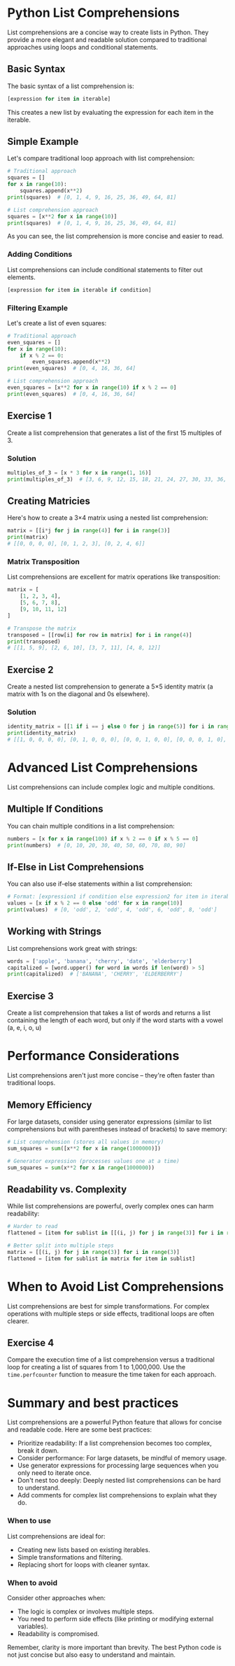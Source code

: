 # Python List Comprehensions
List comprehensions are a concise way to create lists in Python. They provide a more elegant and readable solution compared to traditional approaches using loops and conditional statements.
## Basic Syntax
The basic syntax of a list comprehension is:
```python
[expression for item in iterable]
```

This creates a new list by evaluating the expression for each item in the iterable.

## Simple Example
Let's compare traditional loop approach with list comprehension:

```python
# Traditional approach
squares = []
for x in range(10):
    squares.append(x**2)
print(squares)  # [0, 1, 4, 9, 16, 25, 36, 49, 64, 81]

# List comprehension approach
squares = [x**2 for x in range(10)]
print(squares)  # [0, 1, 4, 9, 16, 25, 36, 49, 64, 81]
```
As you can see, the list comprehension is more concise and easier to read.

### Adding Conditions
List comprehensions can include conditional statements to filter out elements.

```python
[expression for item in iterable if condition]
```
### Filtering Example
Let's create a list of even squares:


```python
# Traditional approach
even_squares = []
for x in range(10):
    if x % 2 == 0:
        even_squares.append(x**2)
print(even_squares)  # [0, 4, 16, 36, 64]

# List comprehension approach
even_squares = [x**2 for x in range(10) if x % 2 == 0]
print(even_squares)  # [0, 4, 16, 36, 64]
```

## Exercise 1
Create a list comprehension that generates a list of the first 15 multiples of 3.

### Solution
```python
multiples_of_3 = [x * 3 for x in range(1, 16)]
print(multiples_of_3)  # [3, 6, 9, 12, 15, 18, 21, 24, 27, 30, 33, 36, 39, 42, 45]
```

## Creating Matricies
Here's how to create a 3×4 matrix using a nested list comprehension:

```python
matrix = [[i*j for j in range(4)] for i in range(3)]
print(matrix)
# [[0, 0, 0, 0], [0, 1, 2, 3], [0, 2, 4, 6]]
```

### Matrix Transposition
List comprehensions are excellent for matrix operations like transposition:

```python
matrix = [
    [1, 2, 3, 4],
    [5, 6, 7, 8],
    [9, 10, 11, 12]
]

# Transpose the matrix
transposed = [[row[i] for row in matrix] for i in range(4)]
print(transposed)
# [[1, 5, 9], [2, 6, 10], [3, 7, 11], [4, 8, 12]]
```
## Exercise 2
Create a nested list comprehension to generate a 5×5 identity matrix (a matrix with 1s on the diagonal and 0s elsewhere).

### Solution
```python
identity_matrix = [[1 if i == j else 0 for j in range(5)] for i in range(5)]
print(identity_matrix)
# [[1, 0, 0, 0, 0], [0, 1, 0, 0, 0], [0, 0, 1, 0, 0], [0, 0, 0, 1, 0], [0, 0, 0, 0, 1]]
```

# Advanced List Comprehensions
List comprehensions can include complex logic and multiple conditions.

## Multiple If Conditions
You can chain multiple conditions in a list comprehension:

```python
numbers = [x for x in range(100) if x % 2 == 0 if x % 5 == 0]
print(numbers)  # [0, 10, 20, 30, 40, 50, 60, 70, 80, 90]
```
## If-Else in List Comprehensions
You can also use if-else statements within a list comprehension:

```python
# Format: [expression1 if condition else expression2 for item in iterable]
values = [x if x % 2 == 0 else 'odd' for x in range(10)]
print(values)  # [0, 'odd', 2, 'odd', 4, 'odd', 6, 'odd', 8, 'odd']
```

## Working with Strings
List comprehensions work great with strings:

```python
words = ['apple', 'banana', 'cherry', 'date', 'elderberry']
capitalized = [word.upper() for word in words if len(word) > 5]
print(capitalized)  # ['BANANA', 'CHERRY', 'ELDERBERRY']
```

## Exercise 3
Create a list comprehension that takes a list of words and returns a list containing the length of each word, but only if the word starts with a vowel (a, e, i, o, u)

# Performance Considerations
List comprehensions aren't just more concise – they're often faster than traditional loops.

## Memory Efficiency
For large datasets, consider using generator expressions (similar to list comprehensions but with parentheses instead of brackets) to save memory:

```python
# List comprehension (stores all values in memory)
sum_squares = sum([x**2 for x in range(1000000)])

# Generator expression (processes values one at a time)
sum_squares = sum(x**2 for x in range(1000000))
```
## Readability vs. Complexity
While list comprehensions are powerful, overly complex ones can harm readability:

```python
# Harder to read
flattened = [item for sublist in [[(i, j) for j in range(3)] for i in range(3)] for item in sublist]

# Better split into multiple steps
matrix = [[(i, j) for j in range(3)] for i in range(3)]
flattened = [item for sublist in matrix for item in sublist]
```

# When to Avoid List Comprehensions
List comprehensions are best for simple transformations. For complex operations with multiple steps or side effects, traditional loops are often clearer.

## Exercise 4
Compare the execution time of a list comprehension versus a traditional loop for creating a list of squares from 1 to 1,000,000. Use the `time.perfcounter` function to measure the time taken for each approach.

# Summary and best practices
List comprehensions are a powerful Python feature that allows for concise and readable code. Here are some best practices:

- Prioritize readability: If a list comprehension becomes too complex, break it down.
- Consider performance: For large datasets, be mindful of memory usage.
- Use generator expressions for processing large sequences when you only need to iterate once.
- Don't nest too deeply: Deeply nested list comprehensions can be hard to understand.
- Add comments for complex list comprehensions to explain what they do.

### When to use
List comprehensions are ideal for:
- Creating new lists based on existing iterables.
- Simple transformations and filtering.
- Replacing short for loops with cleaner syntax.

### When to avoid
Consider other approaches when:
- The logic is complex or involves multiple steps.
- You need to perform side effects (like printing or modifying external variables).
- Readability is compromised.

Remember, clarity is more important than brevity. The best Python code is not just concise but also easy to understand and maintain.

